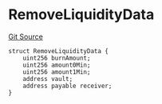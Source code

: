 # RemoveLiquidityData
[Git Source](https://github.com/ArrakisFinance/arrakis-modular/blob/4485c572ded3a830c181fa38ceaac13efe8eb7f1/src/structs/SRouter.sol)


```solidity
struct RemoveLiquidityData {
    uint256 burnAmount;
    uint256 amount0Min;
    uint256 amount1Min;
    address vault;
    address payable receiver;
}
```

